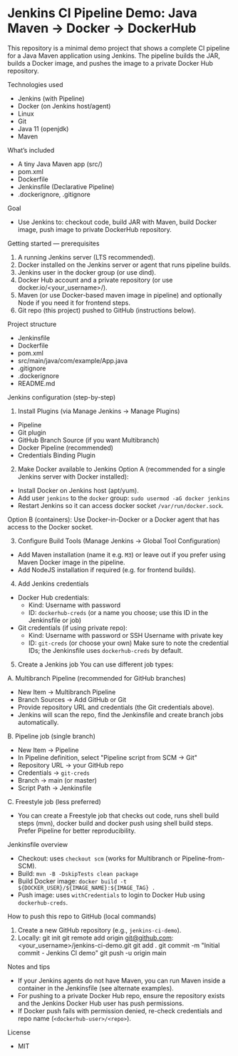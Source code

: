 # Jenkins CI Pipeline Demo: Java Maven -> Docker -> DockerHub

This repository is a minimal demo project that shows a complete CI pipeline for a Java Maven application using Jenkins. The pipeline builds the JAR, builds a Docker image, and pushes the image to a private Docker Hub repository.

Technologies used
- Jenkins (with Pipeline)
- Docker (on Jenkins host/agent)
- Linux
- Git
- Java 11 (openjdk)
- Maven

What’s included
- A tiny Java Maven app (src/)
- pom.xml
- Dockerfile
- Jenkinsfile (Declarative Pipeline)
- .dockerignore, .gitignore

Goal
- Use Jenkins to: checkout code, build JAR with Maven, build Docker image, push image to private DockerHub repository.

Getting started — prerequisites
1. A running Jenkins server (LTS recommended).
2. Docker installed on the Jenkins server or agent that runs pipeline builds.
3. Jenkins user in the docker group (or use dind).
4. Docker Hub account and a private repository (or use docker.io/<your_username>/<repo>).
5. Maven (or use Docker-based maven image in pipeline) and optionally Node if you need it for frontend steps.
6. Git repo (this project) pushed to GitHub (instructions below).

Project structure
- Jenkinsfile
- Dockerfile
- pom.xml
- src/main/java/com/example/App.java
- .gitignore
- .dockerignore
- README.md

Jenkins configuration (step-by-step)

1) Install Plugins (via Manage Jenkins -> Manage Plugins)
- Pipeline
- Git plugin
- GitHub Branch Source (if you want Multibranch)
- Docker Pipeline (recommended)
- Credentials Binding Plugin

2) Make Docker available to Jenkins
Option A (recommended for a single Jenkins server with Docker installed):
- Install Docker on Jenkins host (apt/yum).
- Add user `jenkins` to the `docker` group: `sudo usermod -aG docker jenkins`
- Restart Jenkins so it can access docker socket `/var/run/docker.sock`.

Option B (containers): Use Docker-in-Docker or a Docker agent that has access to the Docker socket.

3) Configure Build Tools (Manage Jenkins -> Global Tool Configuration)
- Add Maven installation (name it e.g. `M3`) or leave out if you prefer using Maven Docker image in the pipeline.
- Add NodeJS installation if required (e.g. for frontend builds).

4) Add Jenkins credentials
- Docker Hub credentials:
  - Kind: Username with password
  - ID: `dockerhub-creds` (or a name you choose; use this ID in the Jenkinsfile or job)
- Git credentials (if using private repo):
  - Kind: Username with password or SSH Username with private key
  - ID: `git-creds` (or choose your own)
Make sure to note the credential IDs; the Jenkinsfile uses `dockerhub-creds` by default.

5) Create a Jenkins job
You can use different job types:

A. Multibranch Pipeline (recommended for GitHub branches)
- New Item -> Multibranch Pipeline
- Branch Sources -> Add GitHub or Git
- Provide repository URL and credentials (the Git credentials above).
- Jenkins will scan the repo, find the Jenkinsfile and create branch jobs automatically.

B. Pipeline job (single branch)
- New Item -> Pipeline
- In Pipeline definition, select "Pipeline script from SCM -> Git"
- Repository URL -> your GitHub repo
- Credentials -> `git-creds`
- Branch -> main (or master)
- Script Path -> Jenkinsfile

C. Freestyle job (less preferred)
- You can create a Freestyle job that checks out code, runs shell build steps (mvn), docker build and docker push using shell build steps. Prefer Pipeline for better reproducibility.

Jenkinsfile overview
- Checkout: uses `checkout scm` (works for Multibranch or Pipeline-from-SCM).
- Build: `mvn -B -DskipTests clean package`
- Build Docker image: `docker build -t ${DOCKER_USER}/${IMAGE_NAME}:${IMAGE_TAG} .`
- Push image: uses `withCredentials` to login to Docker Hub using `dockerhub-creds`.

How to push this repo to GitHub (local commands)
1. Create a new GitHub repository (e.g., `jenkins-ci-demo`).
2. Locally:
   git init
   git remote add origin git@github.com:<your_username>/jenkins-ci-demo.git
   git add .
   git commit -m "Initial commit - Jenkins CI demo"
   git push -u origin main

Notes and tips
- If your Jenkins agents do not have Maven, you can run Maven inside a container in the Jenkinsfile (see alternate examples).
- For pushing to a private Docker Hub repo, ensure the repository exists and the Jenkins Docker Hub user has push permissions.
- If Docker push fails with permission denied, re-check credentials and repo name (`<dockerhub-user>/<repo>`).

License
- MIT

